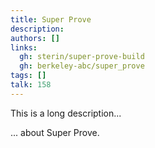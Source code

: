 ```yaml
---
title: Super Prove
description:
authors: []
links:
  gh: sterin/super-prove-build
  gh: berkeley-abc/super_prove
tags: []
talk: 158
---
```


This is a long description...
<!--more-->
... about Super Prove.

